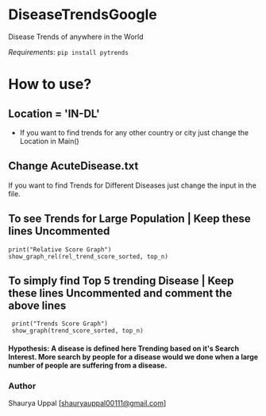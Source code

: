 # DiseaseTrendsGoogle
Disease Trends of anywhere in the World

*Requirements*: `pip install pytrends`

# How to use?
## Location = 'IN-DL'
+ If you want to find trends for any other country or city just change the Location in Main()

## Change AcuteDisease.txt
If you want to find Trends for Different Diseases just change the input in the file.

## To see Trends for Large Population | Keep these lines Uncommented
    print("Relative Score Graph") 
    show_graph_rel(rel_trend_score_sorted, top_n)
    
## To simply find Top 5 trending Disease | Keep these lines Uncommented and comment the above lines
     print("Trends Score Graph")
     show_graph(trend_score_sorted, top_n)
     
#### Hypothesis: A disease is defined here Trending based on it's Search Interest. More search by people for a disease would we done when a large number of people are suffering from a disease.

### Author
Shaurya Uppal [shauryauppal00111@gmail.com]
